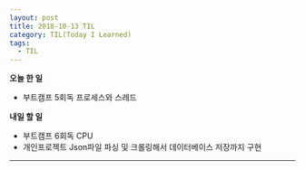 ```yaml
---
layout: post
title: 2018-10-13 TIL
category: TIL(Today I Learned)
tags:
  - TIL
---
```




**오늘 한 일**

- 부트캠프 5회독 프로세스와 스레드

**내일 할 일**

- 부트캠프 6회독 CPU
- 개인프로젝트 Json파일 파싱 및 크롤링해서 데이터베이스 저장까지 구현



---

